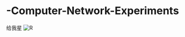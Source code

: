 # -Computer-Network-Experiments
给我星
![R](https://github.com/zhengcyyy/-Computer-Network-Experiments/assets/150784185/78f13163-3389-49bb-9785-a5324c998d29)
